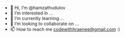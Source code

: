 - 👋 Hi, I’m @hamzathudulov
- 👀 I’m interested in ...
- 🌱 I’m currently learning ...
- 💞️ I’m looking to collaborate on ...
- 📫 How to reach me codewithhraenee@gmail.com :)

